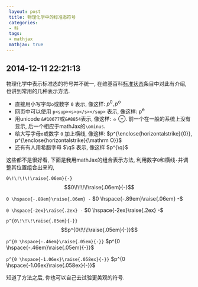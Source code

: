 ```yaml
---
 layout: post
 title: 物理化学中的标准态符号
 categories:
 - 科
 tags:
 - mathjax
 mathjax: true
---
```


## 2014-12-11 22:21:13

物理化学中表示标准态的符号并不统一, 在维基百科[标准状态](http://en.wikipedia.org/wiki/Standard_state)条目中对此有介绍,
也讲到常用的几种表示方法.

- 直接用小写字母`o`或数字 `0` 表示, 像这样: $p^0, p^{\mathrm o}$
- 网页中可以使用 `p<sup><s>o</s></sup>` 表示, 像这样: p<sup><s>o</s></sup>
- 用unicode `&#10677`或`&#8854`表示, 像这样: &#10677; &#8854;. 前一个在一般的系统上没有显示, 后一个相应于mathJax的`\ominus`.
- 给大写字母`o`或数字 `0` 加上横线, 像这样: $p^{\enclose{horizontalstrike}{0}}, p^{\enclose{horizontalstrike}{\mathrm O}}$
- 还有有人用希腊字母 $\q$ 表示, 像这样 $p^{\q}$


这些都不是很好看, 下面是我用mathJax的组合表示方法, 利用数字`0`和横线`-`并调整其位置组合出来的, 

`0\!\!\!\!\raise{.06em}{-}`
$$0\!\!\!\!\raise{.06em}{-}$$

`0 \hspace{-.89em}\raise{.06em} -`
$0 \hspace{-.89em}\raise{.06em} -$

`0 \hspace{-2ex}\raise{.2ex} -`
$0 \hspace{-2ex}\raise{.2ex} -$


`p^{0\!\!\!\raise{.05em}{-}}`
$$p^{0\!\!\!\raise{.05em}{-}}$$

`p^{0 \hspace{-.46em}\raise{.05em}{-}}`
$p^{0 \hspace{-.46em}\raise{.05em}{-}}$

`p^{0 \hspace{-1.06ex}\raise{.058ex}{-}}`
$p^{0 \hspace{-1.06ex}\raise{.058ex}{-}}$

知道了方法之后, 你也可以自己去试验更美观的符号.


